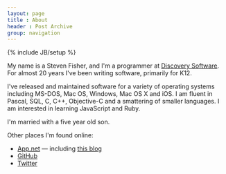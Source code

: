 ```yaml
---
layout: page
title : About
header : Post Archive
group: navigation
---
```

{% include JB/setup %}

My name is a Steven Fisher, and I'm a programmer at [Discovery Software][discovery]. For almost 20 years I've been writing software, primarily for K12.

I've released and maintained software for a variety of operating systems including MS-DOS, Mac OS, Windows, Mac OS X and iOS. I am fluent in Pascal, SQL, C, C++, Objective-C and a smattering of smaller languages. I am interested in learning JavaScript and Ruby.

I'm married with a five year old son.

Other places I'm found online:

* [App.net][adn] — including [this blog][github-blog]
* [GitHub][github]
* [Twitter][twitter]

[adn]: https://alpha.app.net/tewha
[github]: https://github.com/tewha
[github-blog]: https://github.com/tewha/tewha.github.com
[twitter]: https://twitter.com/tewha
[discovery]: http://www.discoverysoftware.com
